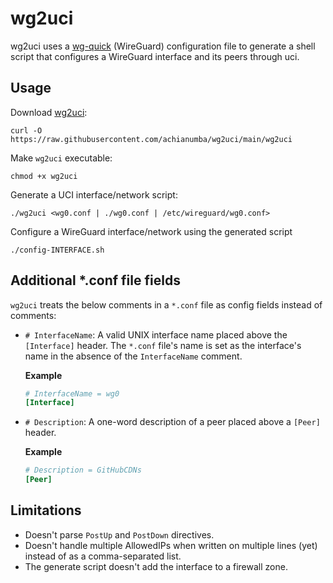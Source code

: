 # wg2uci

wg2uci uses a [wg-quick](https://git.zx2c4.com/wireguard-tools/about/src/man/wg-quick.8) (WireGuard) configuration file to generate a shell script that configures a WireGuard interface and its peers through uci.

## Usage

Download [wg2uci](wg2uci):

```shell
curl -O https://raw.githubusercontent.com/achianumba/wg2uci/main/wg2uci
```

Make `wg2uci` executable:

```shell
chmod +x wg2uci
```

Generate a UCI interface/network script:

```shell
./wg2uci <wg0.conf | ./wg0.conf | /etc/wireguard/wg0.conf>
```

Configure a WireGuard interface/network using the generated script

```
./config-INTERFACE.sh
```

## Additional *.conf file fields

`wg2uci` treats the below comments in a `*.conf` file as config fields instead of comments:

- `# InterfaceName`: A valid UNIX interface name placed above the `[Interface]` header. The `*.conf` file's name is set as the interface's name in the absence of the `InterfaceName` comment.

  **Example**

  ```ini
  # InterfaceName = wg0
  [Interface]
  ```
  
- `# Description`: A one-word description of a peer placed above a `[Peer]` header.
  
  **Example**

  ```ini
  # Description = GitHubCDNs
  [Peer]
  ```


## Limitations

- Doesn't parse `PostUp` and `PostDown` directives.
- Doesn't handle multiple AllowedIPs when written on multiple lines (yet) instead of as a comma-separated list.
- The generate script doesn't add the interface to a firewall zone.